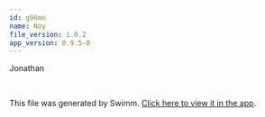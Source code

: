 ```yaml
---
id: g96mo
name: Noy
file_version: 1.0.2
app_version: 0.9.5-0
---
```


Jonathan

<br/>

This file was generated by Swimm. [Click here to view it in the app](https://swimm-web-app.web.app/repos/Z2l0aHViJTNBJTNBdGVzdC1naXRodWItYXBwJTNBJTNBc3dpbW1pbw==/docs/g96mo).